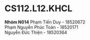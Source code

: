 # CS112.L12.KHCL
**Nhóm N014**
Phạm Tiến Duy - 18520672  
Phạm Nguyễn Phúc Toàn - 18520171  
Nguyễn Đức Thiện - 18520364  
